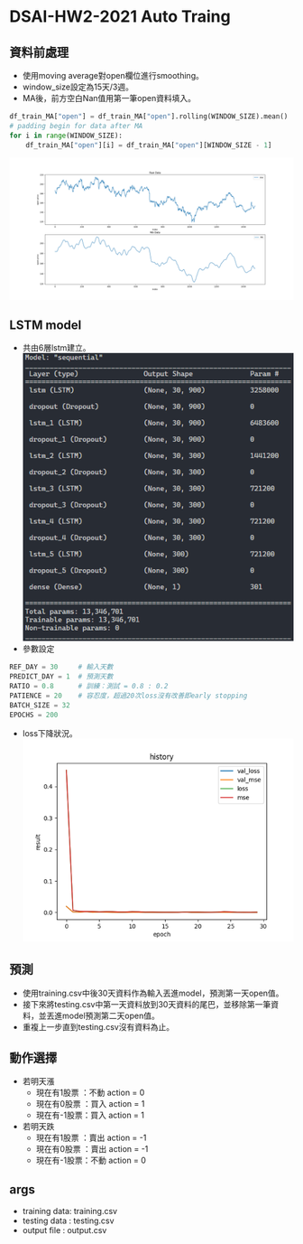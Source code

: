 # DSAI-HW2-2021 Auto Traing

## 資料前處理
* 使用moving average對open欄位進行smoothing。
* window_size設定為15天/3週。
* MA後，前方空白Nan值用第一筆open資料填入。
```python
df_train_MA["open"] = df_train_MA["open"].rolling(WINDOW_SIZE).mean()
# padding begin for data after MA
for i in range(WINDOW_SIZE):
    df_train_MA["open"][i] = df_train_MA["open"][WINDOW_SIZE - 1]
```
![image](https://github.com/qq21629489/AutoTrading/blob/main/MA.png)

## LSTM model
* 共由6層lstm建立。![image](https://github.com/qq21629489/AutoTrading/blob/main/lstm_model.png)
* 參數設定
```python
REF_DAY = 30     # 輸入天數
PREDICT_DAY = 1  # 預測天數
RATIO = 0.8      # 訓練：測試 = 0.8 : 0.2
PATIENCE = 20    # 容忍度，超過20次loss沒有改善即early stopping
BATCH_SIZE = 32  
EPOCHS = 200     
```
* loss下降狀況。![image](https://github.com/qq21629489/AutoTrading/blob/main/loss.png)

## 預測
* 使用training.csv中後30天資料作為輸入丟進model，預測第一天open值。
* 接下來將testing.csv中第一天資料放到30天資料的尾巴，並移除第一筆資料，並丟進model預測第二天open值。
* 重複上一步直到testing.csv沒有資料為止。

## 動作選擇
* 若明天漲
    * 現在有1股票 ：不動 action = 0
    * 現在有0股票 ：買入 action = 1
    * 現在有-1股票：買入 action = 1
* 若明天跌
    * 現在有1股票 ：賣出 action = -1
    * 現在有0股票 ：賣出 action = -1
    * 現在有-1股票：不動 action = 0

## args
* training data: training.csv
* testing data : testing.csv
* output file  : output.csv